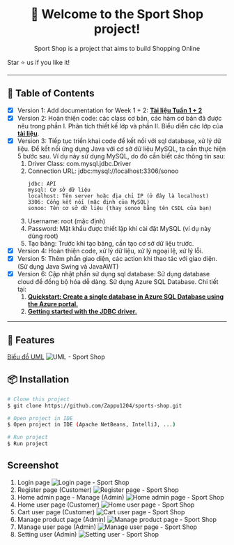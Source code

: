 <div align="center">
    <h1>🚀 Welcome to the <strong>Sport Shop</strong> project!</h1>
    <p>Sport Shop is a project that aims to build Shopping Online </p>

</div>

Star ⭐ us if you like it!

---

## 📝 Table of Contents
- [x] Version 1: Add documentation for Week 1 + 2: <a href="https://m7xr-my.sharepoint.com/:w:/g/personal/azusavps_m7xr_onmicrosoft_com/EfB0BDUt6-ZLjn-qYLw3LnwBOsgurOHI_P9bqyF4oUEXYA?e=K5SIzV"><strong>Tài liệu Tuần 1 + 2</strong></a>
- [x] Version 2: Hoàn thiện code: các class cơ bản, các hàm cơ bản đã được nêu trong phần I. Phân tích thiết kế lớp và phần II. Biểu diễn các lớp của <a href="https://ptiteduvn-my.sharepoint.com/:w:/g/personal/giapcn_b22at102_stu_ptit_edu_vn/EXvmyKgse0xBoPYUXrj0ydsBE1GBFmvPU9C3vdy4VshZiA?e=xy9sMa"><strong>tài liệu</strong></a>.
- [x] Version 3: Tiếp tục triển khai code để kết nối với sql database, xử lý dữ liệu. Để kết nối ứng dụng Java với cơ sở dữ liệu MySQL, ta cần thực hiện 5 bước sau. Ví dụ này sử dụng MySQL, do đó cần biết các thông tin sau:
    1. Driver Class: com.mysql.jdbc.Driver
    2. Connection URL: jdbc:mysql://localhost:3306/sonoo
        ```
        jdbc: API
        mysql: Cơ sở dữ liệu
        localhost: Tên server hoặc địa chỉ IP (ở đây là localhost)
        3306: Cổng kết nối (mặc định của MySQL)
        sonoo: Tên cơ sở dữ liệu (thay sonoo bằng tên CSDL của bạn)
        ```
    3. Username: root (mặc định)
    4. Password: Mật khẩu được thiết lập khi cài đặt MySQL (ví dụ này dùng root)
    5. Tạo bảng: Trước khi tạo bảng, cần tạo cơ sở dữ liệu trước.
- [x] Version 4: Hoàn thiện code, xử lý dữ liệu, xử lý ngoại lệ, xử lý lỗi.
- [x] Version 5: Thêm phần giao diện, các action khi thao tác với giao diện. (Sử dụng Java Swing và JavaAWT)
- [x] Version 6: Cập nhật phần sử dụng sql database: Sử dụng database cloud để đồng bộ hóa dễ dàng. Sử dụng Azure SQL Database.
    Chi tiết tại: 
    1. <a href="https://docs.microsoft.com/en-us/azure/azure-sql/database/single-database-create-quickstart?tabs=azure-portal"><strong>Quickstart: Create a single database in Azure SQL Database using the Azure portal.</strong></a>
    2. <a href="https://learn.microsoft.com/vi-vn/sql/connect/jdbc/getting-started-with-the-jdbc-driver?view=sql-server-ver16"><strong>Getting started with the JDBC driver.</strong></a>

---
## 🚀 Features
[Biểu đồ UML](https://ptiteduvn-my.sharepoint.com/:i:/g/personal/giapcn_b22at102_stu_ptit_edu_vn/EbJQSVokBL5LggD5FajUkr4BnV2BDRIAFaX4xB7gY6_Ddw?e=AIhuPW)
![UML - Sport Shop](images/uml.jpg)
## 📦 Installation
```bash
# Clone this project
$ git clone https://github.com/Zappu1204/sports-shop.git
```
```bash
# Open project in IDE
$ Open project in IDE (Apache NetBeans, IntelliJ, ...)
```
```bash
# Run project
$ Run project
```
## Screenshot
1. Login page
![Login page - Sport Shop](images/screenshots/Login.png)
2. Register page (Customer)
![Register page - Sport Shop](images/screenshots/Signup.png)
3. Home admin page - Manage (Admin)
![Home admin page - Sport Shop](images/screenshots/Menu_admin.png)
4. Home user page (Customer)
![Home user page - Sport Shop](images/screenshots/Home_user.png)
5. Cart user page (Customer)
![Cart user page - Sport Shop](images/screenshots/Cart_user.png)
6. Manage product page (Admin)
![Manage product page - Sport Shop](images/screenshots/Manage_product.png)
7. Manage user page (Admin)
![Manage user page - Sport Shop](images/screenshots/Manage_user.png)
8. Setting user (Admin)
![Setting user - Sport Shop](images/screenshots/Setting_user.png)